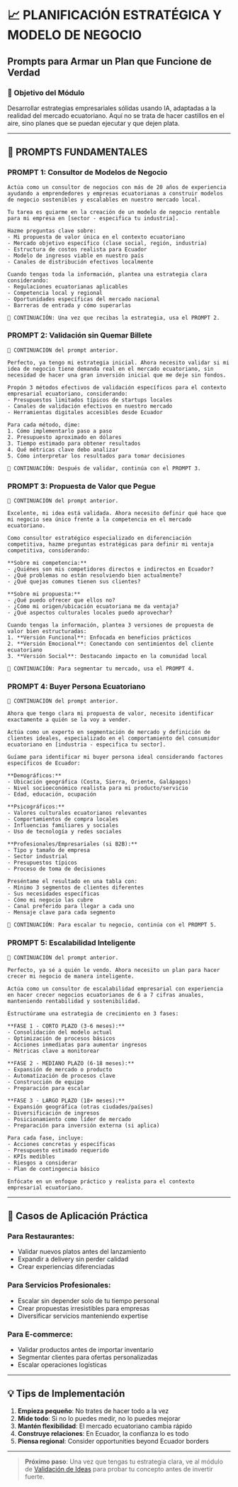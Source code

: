 # 📈 PLANIFICACIÓN ESTRATÉGICA Y MODELO DE NEGOCIO
## Prompts para Armar un Plan que Funcione de Verdad

### 🎯 Objetivo del Módulo
Desarrollar estrategias empresariales sólidas usando IA, adaptadas a la realidad del mercado ecuatoriano. Aquí no se trata de hacer castillos en el aire, sino planes que se puedan ejecutar y que dejen plata.

---

## 🚀 PROMPTS FUNDAMENTALES

### **PROMPT 1: Consultor de Modelos de Negocio**
```
Actúa como un consultor de negocios con más de 20 años de experiencia ayudando a emprendedores y empresas ecuatorianas a construir modelos de negocio sostenibles y escalables en nuestro mercado local.

Tu tarea es guiarme en la creación de un modelo de negocio rentable para mi empresa en [sector - especifica tu industria]. 

Hazme preguntas clave sobre:
- Mi propuesta de valor única en el contexto ecuatoriano
- Mercado objetivo específico (clase social, región, industria)
- Estructura de costos realista para Ecuador
- Modelo de ingresos viable en nuestro país
- Canales de distribución efectivos localmente

Cuando tengas toda la información, plantea una estrategia clara considerando:
- Regulaciones ecuatorianas aplicables
- Competencia local y regional
- Oportunidades específicas del mercado nacional
- Barreras de entrada y cómo superarlas

🔗 CONTINUACIÓN: Una vez que recibas la estrategia, usa el PROMPT 2.
```

### **PROMPT 2: Validación sin Quemar Billete**
```
🔗 CONTINUACIÓN del prompt anterior.

Perfecto, ya tengo mi estrategia inicial. Ahora necesito validar si mi idea de negocio tiene demanda real en el mercado ecuatoriano, sin necesidad de hacer una gran inversión inicial que me deje sin fondos.

Propón 3 métodos efectivos de validación específicos para el contexto empresarial ecuatoriano, considerando:
- Presupuestos limitados típicos de startups locales
- Canales de validación efectivos en nuestro mercado
- Herramientas digitales accesibles desde Ecuador

Para cada método, dime:
1. Cómo implementarlo paso a paso
2. Presupuesto aproximado en dólares
3. Tiempo estimado para obtener resultados
4. Qué métricas clave debo analizar
5. Cómo interpretar los resultados para tomar decisiones

🔗 CONTINUACIÓN: Después de validar, continúa con el PROMPT 3.
```

### **PROMPT 3: Propuesta de Valor que Pegue**
```
🔗 CONTINUACIÓN del prompt anterior.

Excelente, mi idea está validada. Ahora necesito definir qué hace que mi negocio sea único frente a la competencia en el mercado ecuatoriano.

Como consultor estratégico especializado en diferenciación competitiva, hazme preguntas estratégicas para definir mi ventaja competitiva, considerando:

**Sobre mi competencia:**
- ¿Quiénes son mis competidores directos e indirectos en Ecuador?
- ¿Qué problemas no están resolviendo bien actualmente?
- ¿Qué quejas comunes tienen sus clientes?

**Sobre mi propuesta:**
- ¿Qué puedo ofrecer que ellos no?
- ¿Cómo mi origen/ubicación ecuatoriana me da ventaja?
- ¿Qué aspectos culturales locales puedo aprovechar?

Cuando tengas la información, plantea 3 versiones de propuesta de valor bien estructuradas:
1. **Versión Funcional**: Enfocada en beneficios prácticos
2. **Versión Emocional**: Conectando con sentimientos del cliente ecuatoriano
3. **Versión Social**: Destacando impacto en la comunidad local

🔗 CONTINUACIÓN: Para segmentar tu mercado, usa el PROMPT 4.
```

### **PROMPT 4: Buyer Persona Ecuatoriano**
```
🔗 CONTINUACIÓN del prompt anterior.

Ahora que tengo clara mi propuesta de valor, necesito identificar exactamente a quién se la voy a vender.

Actúa como un experto en segmentación de mercado y definición de clientes ideales, especializado en el comportamiento del consumidor ecuatoriano en [industria - especifica tu sector].

Guíame para identificar mi buyer persona ideal considerando factores específicos de Ecuador:

**Demográficos:**
- Ubicación geográfica (Costa, Sierra, Oriente, Galápagos)
- Nivel socioeconómico realista para mi producto/servicio
- Edad, educación, ocupación

**Psicográficos:**
- Valores culturales ecuatorianos relevantes
- Comportamientos de compra locales
- Influencias familiares y sociales
- Uso de tecnología y redes sociales

**Profesionales/Empresariales (si B2B):**
- Tipo y tamaño de empresa
- Sector industrial
- Presupuestos típicos
- Proceso de toma de decisiones

Preséntame el resultado en una tabla con:
- Mínimo 3 segmentos de clientes diferentes
- Sus necesidades específicas
- Cómo mi negocio las cubre
- Canal preferido para llegar a cada uno
- Mensaje clave para cada segmento

🔗 CONTINUACIÓN: Para escalar tu negocio, continúa con el PROMPT 5.
```

### **PROMPT 5: Escalabilidad Inteligente**
```
🔗 CONTINUACIÓN del prompt anterior.

Perfecto, ya sé a quién le vendo. Ahora necesito un plan para hacer crecer mi negocio de manera inteligente.

Actúa como un consultor de escalabilidad empresarial con experiencia en hacer crecer negocios ecuatorianos de 6 a 7 cifras anuales, manteniendo rentabilidad y sostenibilidad.

Estructúrame una estrategia de crecimiento en 3 fases:

**FASE 1 - CORTO PLAZO (3-6 meses):**
- Consolidación del modelo actual
- Optimización de procesos básicos
- Acciones inmediatas para aumentar ingresos
- Métricas clave a monitorear

**FASE 2 - MEDIANO PLAZO (6-18 meses):**
- Expansión de mercado o producto
- Automatización de procesos clave
- Construcción de equipo
- Preparación para escalar

**FASE 3 - LARGO PLAZO (18+ meses):**
- Expansión geográfica (otras ciudades/países)
- Diversificación de ingresos
- Posicionamiento como líder de mercado
- Preparación para inversión externa (si aplica)

Para cada fase, incluye:
- Acciones concretas y específicas
- Presupuesto estimado requerido
- KPIs medibles
- Riesgos a considerar
- Plan de contingencia básico

Enfócate en un enfoque práctico y realista para el contexto empresarial ecuatoriano.
```

---

## 🎯 **Casos de Aplicación Práctica**

### **Para Restaurantes:**
- Validar nuevos platos antes del lanzamiento
- Expandir a delivery sin perder calidad
- Crear experiencias diferenciadas

### **Para Servicios Profesionales:**
- Escalar sin depender solo de tu tiempo personal
- Crear propuestas irresistibles para empresas
- Diversificar servicios manteniendo expertise

### **Para E-commerce:**
- Validar productos antes de importar inventario
- Segmentar clientes para ofertas personalizadas
- Escalar operaciones logísticas

---

## 💡 **Tips de Implementación**

1. **Empieza pequeño**: No trates de hacer todo a la vez
2. **Mide todo**: Si no lo puedes medir, no lo puedes mejorar
3. **Mantén flexibilidad**: El mercado ecuatoriano cambia rápido
4. **Construye relaciones**: En Ecuador, la confianza lo es todo
5. **Piensa regional**: Consider opportunities beyond Ecuador borders

---

> **Próximo paso**: Una vez que tengas tu estrategia clara, ve al módulo de [Validación de Ideas](./02_validacion_ideas.md) para probar tu concepto antes de invertir fuerte. 